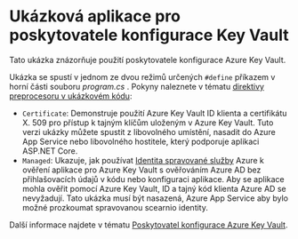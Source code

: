 # <a name="key-vault-configuration-provider-sample-app"></a>Ukázková aplikace pro poskytovatele konfigurace Key Vault

Tato ukázka znázorňuje použití poskytovatele konfigurace Azure Key Vault.

Ukázka se spustí v jednom ze dvou režimů určených `#define` příkazem v horní části souboru *program.cs* . Pokyny naleznete v tématu [direktivy preprocesoru v ukázkovém kódu](https://docs.microsoft.com/aspnet/core#preprocessor-directives-in-sample-code):

* `Certificate`: Demonstruje použití Azure Key Vault ID klienta a certifikátu X. 509 pro přístup k tajným klíčům uloženým v Azure Key Vault. Tuto verzi ukázky můžete spustit z libovolného umístění, nasadit do Azure App Service nebo libovolného hostitele, který podporuje aplikaci ASP.NET Core.
* `Managed`: Ukazuje, jak používat [Identita spravované služby](https://docs.microsoft.com/azure/active-directory/managed-identities-azure-resources/overview) Azure k ověření aplikace pro Azure Key Vault s ověřováním Azure AD bez přihlašovacích údajů v kódu nebo konfiguraci aplikace. Aby se aplikace mohla ověřit pomocí Azure Key Vault, ID a tajný kód klienta Azure AD se nevyžadují. Tato ukázka musí být nasazená, Azure App Service aby bylo možné prozkoumat spravovanou scearnio identity.

Další informace najdete v tématu [Poskytovatel konfigurace Azure Key Vault](https://docs.microsoft.com/aspnet/core/security/key-vault-configuration).
